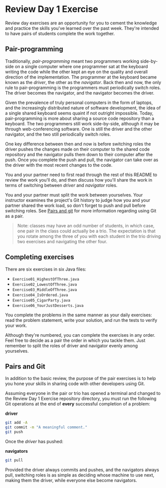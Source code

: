 # Review Day 1 Exercise

Review day exercises are an opportunity for you to cement the knowledge and practice the skills you've learned over the past week. They're intended to have pairs of students complete the work together.

## Pair-programming

Traditionally, *pair-programming* meant two programmers working side-by-side on a single computer where one programmer sat at the keyboard writing the code while the other kept an eye on the quality and overall direction of the implementation. The programmer at the keyboard became known as the *driver*, the other as the *navigator*. Back then and now, the only rule to pair-programming is the programmers must periodically switch roles. The driver becomes the navigator, and the navigator becomes the driver.

Given the prevalence of truly personal computers in the form of laptops, and the increasingly distributed nature of software development, the idea of a single shared keyboard seems quaint if not outright impossible. Today, pair-programming is more about sharing a source code repository than a keyboard. The two programmers still work side-by-side, although it may be through web-conferencing software. One is still the driver and the other navigator, and the two still periodically switch roles.

One key difference between then and now is before switching roles the driver pushes the changes made on their computer to the shared code repository and the navigator pulls them down to their computer after the push. Once you complete the push and pull, the navigator can take over as the driver with the most recent changes to the code.

You and your partner need to first read through the rest of this README to review the work you'll do, and then discuss how you'll share the work in terms of switching between *driver* and *navigator* roles.

You and your partner must split the work between yourselves. Your instructor examines the project's Git history to judge how you and your partner shared the work load, so don't forget to push and pull before switching roles. See [Pairs and git](#pairs-and-git) for more information regarding using Git as a pair.

>Note: classes may have an odd number of students, in which case, one pair in the class could actually be a trio. The expectation is that you rotate among the three of you with each student in the trio driving two exercises and navigating the other four.

## Completing exercises

There are six exercises in six Java files:

* `Exercise01_HighestOfThree.java`
* `Exercise02_LowestOfThree.java`
* `Exercise03_MiddleOfThree.java`
* `Exercise04_IsOrdered.java`
* `Exercise05_CigarParty.java`
* `Exercise06_YourJustDesserts.java`

You complete the problems in the same manner as your daily exercises: read the problem statement, write your solution, and run the tests to verify your work.

Although they're numbered, you can complete the exercises in any order. Feel free to decide as a pair the order in which you tackle them. Just remember to split the roles of driver and navigator evenly among yourselves.

## Pairs and Git

In addition to the basic review, the purpose of the pair exercises is to help you hone your skills in sharing code with other developers using Git.

Assuming everyone in the pair or trio has opened a terminal and changed to the Review Day 1 Exercise repository directory, you must run the following Git operations at the end of **every** successful completion of a problem:

**driver**
```bash
git add -A
git commit -m "A meaningful comment."
git push
```

Once the *driver* has pushed:

**navigators**
```bash
git pull
```

Provided the driver always commits and pushes, and the navigators always pull, switching roles is as simple as deciding whose machine to use next, making them the driver, while everyone else become navigators.
